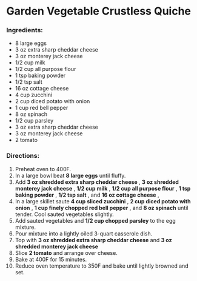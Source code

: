 # Garden Vegetable Crustless Quiche 

### Ingredients: 
* 8 large eggs
* 3 oz extra sharp cheddar cheese
* 3 oz monterey jack cheese
* 1/2 cup milk
* 1/2 cup all purpose flour
* 1 tsp baking powder
* 1/2 tsp salt
* 16 oz cottage cheese
* 4 cup zucchini
* 2 cup diced potato with onion
* 1 cup red bell pepper
* 8 oz spinach
* 1/2 cup parsley
* 3 oz extra sharp cheddar cheese
* 3 oz monterey jack cheese
* 2 tomato

### Directions: 
1. Preheat oven to 400F. 
2. In a large bowl beat **8 large eggs** until fluffy. 
3. Add **3 oz shredded extra sharp cheddar cheese** , **3 oz shredded monterey jack cheese** , **1/2 cup milk** , **1/2 cup all purpose flour** , **1 tsp baking powder** , **1/2 tsp salt** , and **16 oz cottage cheese** , 
4. In a large skillet saute **4 cup sliced zucchini** , **2 cup diced potato with onion** , **1 cup finely chopped red bell pepper** , and **8 oz spinach** until tender. Cool sauted vegetables slightly. 
5. Add sauted vegetables and **1/2 cup chopped parsley** to the egg mixture. 
6. Pour mixture into a lightly oiled 3-quart casserole dish. 
7. Top with **3 oz shredded extra sharp cheddar cheese** and **3 oz shredded monterey jack cheese** 
8. Slice **2 tomato** and arrange over cheese. 
9. Bake at 400F for 15 minutes. 
10. Reduce oven temperature to 350F and bake until lightly browned and set. 
